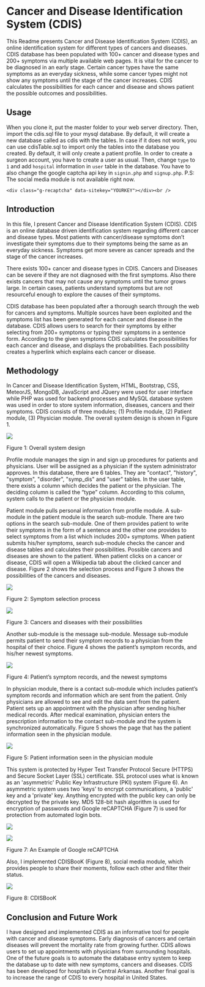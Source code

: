 # Cancer and Disease Identification System (CDIS)

This Readme presents Cancer and Disease Identification System (CDIS), an online identification system for different types of cancers and diseases. CDIS database has been populated with 100+ cancer and disease types and 200+ symptoms via multiple available web pages. It is vital for the cancer to be diagnosed in an early stage. Certain cancer types have the same symptoms as an everyday sickness, while some cancer types might not show any symptoms until the stage of the cancer increases. CDIS calculates the possibilities for each cancer and disease and shows patient the possible outcomes and possibilities. 

## Usage

When you clone it, put the master folder to your web server directory. Then, import the cdis.sql file to your mysql database. By default, it will create a new database called as cdis with the tables. In case if it does not work, you can use cdisTable.sql to import only the tables into the database you created. By default, it will only create a patient profile. In order to create a surgeon account, you have to create a user as usual. Then, change `type` to `1` and add `hospital` information in `user` table in the database. You have to also change the google captcha api key in `signin.php` and `signup.php`. P.S: The social media module is not available right now.

```
<div class="g-recaptcha" data-sitekey="YOURKEY"></div><br />
```

## Introduction

In this file, I present Cancer and Disease Identification System (CDIS). CDIS is an online database driven identification system regarding different cancer and disease types. Most patients with cancer/disease symptoms don’t investigate their symptoms due to their symptoms being the same as an everyday sickness. Symptoms get more severe as cancer spreads and the stage of the cancer increases. 

There exists 100+ cancer and disease types in CDIS. Cancers and Diseases can be severe if they are not diagnosed with the first symptoms. Also there exists cancers that may not cause any symptoms until the tumor grows large. In certain cases, patients understand symptoms but are not resourceful enough to explore the causes of their symptoms.

CDIS database has been populated after a thorough search through the web for cancers and symptoms. Multiple sources have been exploited and the symptoms list has been generated for each cancer and disease in the database. CDIS allows users to search for their symptoms by either selecting from 200+ symptoms or typing their symptoms in a sentence form. According to the given symptoms CDIS calculates the possibilities for each cancer and disease, and displays the probabilities. Each possibility creates a hyperlink which explains each cancer or disease. 

## Methodology

In Cancer and Disease Identification System, HTML, Bootstrap, CSS, MeteorJS, MongoDB, JavaScript and JQuery were used for user interface while PHP was used for backend processes and MySQL database system was used in order to store system information, diseases, cancers and their symptoms. CDIS consists of three modules; (1) Profile module, (2) Patient module, (3) Physician module. The overall system design is shown in Figure 1.

![](img/Picture1.png)

Figure 1: Overall system design

Profile module manages the sign in and sign up procedures for patients and physicians. User will be assigned as a physician if the system administrator approves. In this database, there are 6 tables. They are "contact", "history", "symptom", "disorder", "symp_dis" and "user" tables. In the user table, there exists a column which decides the patient or the physician. The deciding column is called the “type” column. According to this column, system calls to the patient or the physician module.

Patient module pulls personal information from profile module. A sub-module in the patient module is the search sub-module. There are two options in the search sub-module. One of them provides patient to write their symptoms in the form of a sentence and the other one provides to select symptoms from a list which includes 200+ symptoms. When patient submits his/her symptoms, search sub-module checks the cancer and disease tables and calculates their possibilities. Possible cancers and diseases are shown to the patient. When patient clicks on a cancer or disease, CDIS will open a Wikipedia tab about the clicked cancer and disease. Figure 2 shows the selection process and Figure 3 shows the possibilities of the cancers and diseases.

![](img/Picture2.png)

Figure 2: Symptom selection process

![](img/Picture3.png)

Figure 3: Cancers and diseases with their possibilities

Another sub-module is the message sub-module. Message sub-module permits patient to send their symptom records to a physician from the hospital of their choice. Figure 4 shows the patient’s symptom records, and his/her newest symptoms.

![](img/Picture4.png)

Figure 4: Patient’s symptom records, and the newest symptoms

In physician module, there is a contact sub-module which includes patient’s symptom records and information which are sent from the patient. Only physicians are allowed to see and edit the data sent from the patient. Patient sets up an appointment with the physician after sending his/her medical records. After medical examination, physician enters the prescription information to the contact sub-module and the system is synchronized automatically. Figure 5 shows the page that has the patient information seen in the physician module.

![](img/Picture5.png) 

Figure 5: Patient information seen in the physician module

This system is protected by Hyper Text Transfer Protocol Secure (HTTPS) and Secure Socket Layer (SSL) certificate. SSL protocol uses what is known as an 'asymmetric' Public Key Infrastructure (PKI) system (Figure 6). An asymmetric system uses two 'keys' to encrypt communications, a 'public' key and a 'private' key. Anything encrypted with the public key can only be decrypted by the private key. MD5 128-bit hash algorithm is used for encryption of passwords and Google reCAPTCHA (Figure 7) is used for protection from automated login bots.

![](img/Picture6.png)

![](img/Picture7.png)

Figure 7: An Example of Google reCAPTCHA

Also, I implemented CDISBooK (Figure 8), social media module, which provides people to share their moments, follow each other and filter their status.

![](img/Picture8.png)

Figure 8: CDISBooK

## Conclusion and Future Work

I have designed and implemented CDIS as an informative tool for people with cancer and disease symptoms. Early diagnosis of cancers and certain diseases will prevent the mortality rate from growing further. CDIS allows users to set up appointments with physicians from surrounding hospitals. One of the future goals is to automate the database entry system to keep the database up to date with new symptoms, cancers and diseases. CDIS has been developed for hospitals in Central Arkansas. Another final goal is to increase the range of CDIS to every hospital in United States.
